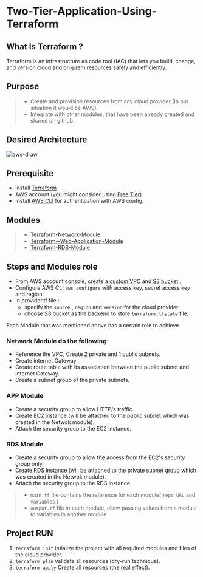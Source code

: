 # Two-Tier-Application-Using-Terraform
## What Is Terraform ?
Terraform is an infrastructure as code tool (IAC) that lets you build, change, and version cloud and on-prem resources safely and efficiently.

## Purpose
> - Create and provision resources from any cloud provider (In our situation it would be AWS).
> - Integrate with other modules, that have been already created and shared on github.

## Desired Architecture
![aws-draw](https://user-images.githubusercontent.com/73068684/223009783-b9c96e17-36b3-4ead-8e42-9140e4194848.PNG)

## Prerequisite
 - Install [Terraform](https://developer.hashicorp.com/terraform/downloads)
 - AWS account (you might consider using [Free Tier](https://aws.amazon.com/free/?all-free-tier.sort-by=item.additionalFields.SortRank&all-free-tier.sort-order=asc&awsf.Free%20Tier%20Types=*all&awsf.Free%20Tier%20Categories=*all))
 - Install [AWS CLI](https://docs.aws.amazon.com/cli/latest/userguide/getting-started-install.html) for authentication with AWS config.
 
## Modules
> - [Terraform-Network-Module](https://github.com/AbdelrhmanAmen/Terraform-Network-Module)
> - [Terraform--Web-Application-Module](https://github.com/AbdelrhmanAmen/Terraform-Application-Module)
> - [Terraform-RDS-Module](https://github.com/AbdelrhmanAmen/Terraform-RDS-Module)
 
## Steps and Modules role
  - From AWS account console, create a [custom VPC](https://docs.aws.amazon.com/vpc/latest/userguide/create-vpc.html#create-vpc-vpc-only) and [S3 bucket](https://docs.aws.amazon.com/AmazonS3/latest/userguide/creating-bucket.html) .
  - Configure AWS CLI `aws configure` with access key, secret access key and region.
  - In provider.tf file :
    - specify the `source` , `region` and `version` for the cloud provider.
    - choose S3 bucket as the backend to store `terraform.tfstate` file.
    
  Each Module that was mentioned above has a certain role to achieve
  ### Network Module do the following:
   - Reference the VPC, Create 2 private and 1 public subnets.
   - Create internet Gateway. 
   - Create route table with its association between the public subnet and internet Gateway.
   - Create a subnet group of the private subnets.
  ### APP Module
   - Create a security group to allow HTTP/s traffic.
   - Create EC2 instance (will be attached to the public subnet which was created in the Netwok module).
   - Attach the security group to the EC2 instance.
  ### RDS Module
   - Create a security group to allow the access from the EC2's security group only.
   - Create RDS instance (will be attached to the private subnet group which was created in the Netwok module).
   - Attach the security group to the RDS instance.
  > - `main.tf` file contains the reference for each module( `repo URL` and `variables` )
  > - `output.tf` file in each module, allow passing values from a module to variables in another module

## Project RUN
   1. `terraform init` intialize the project with all required modules and files of the cloud provider. 
   2. `terraform plan` validate all resources (dry-run technique). 
   3. `terraform apply` Create all resources (the real effect). 


